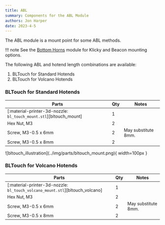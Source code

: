 ```yaml
---
title: ABL
summary: Components for the ABL Module
authors: Jon Harper
date: 2023-4-5
---
```


The ABL module is a mount point for some ABL methods.

!!! note
    See the [Bottom Horns](bottom.md) module for Klicky and Beacon mounting options.


The following ABL and hotend length combinations are available:

1. BLTouch for Standard Hotends
2. BLTouch for Volcano Hotends
<!-- 3. CR Touch for Standard Hotends
4. CR Touch Volcano Hotends support is available through [this mod](https://www.printables.com/model/434179-eva3-uhf-cr-touch). -->

### BLTouch for Standard Hotends

<div markdown class="jh-grid-container jh-grid-2">
<div markdown class="jh-grid-para">

| Parts     | Qty | Notes |
|-----------|-----|-------|
| [:material-printer-3d-nozzle: `bl_touch_mount.stl`][bltouch_mount] | 1 | |
| Hex Nut, M3               | 2 | |
| Screw, M3-0.5 x 6mm       | 2 | May substitute 8mm. |
| Screw, M3-0.5 x 8mm       | 2 | |

</div>
<div markdown class="jh-grid-img">
![bltouch_illustration](../img/parts/bltouch_mount.png){ width=100px }
</div>
</div>

### BLTouch for Volcano Hotends

<div markdown class="jh-grid-container jh-grid-2">
<div markdown class="jh-grid-para">

| Parts     | Qty | Notes |
|-----------|-----|-------|
| [:material-printer-3d-nozzle: `bl_touch_volcano_mount.stl`][bltouch_volcano] | 1 | |
| Hex Nut, M3               | 2 | |
| Screw, M3-0.5 x 6mm       | 2 | May substitute 8mm. |
| Screw, M3-0.5 x 8mm       | 2 | |

</div>
<div markdown class="jh-grid-img">
<!-- ![bltouch_illustration](../img/parts/bltouch_mount.png){ width=100px } -->
</div>
</div>

<!-- ### CR Touch

<div markdown class="jh-grid-container jh-grid-2">
<div markdown class="jh-grid-para">

| Parts     | Qty | Notes |
|-----------|-----|-------|
| [:material-printer-3d-nozzle: `cr_touch_mount.stl`][crtouch_mount] | 1 | |
| Heat Set Insert, M3x5x4   | 2 | |
| Screw, M3-0.5 x 8mm       | 4 | |

</div>
<div markdown class="jh-grid-img">
![cr_touch_illustration](../img/parts/bltouch_mount.png){ width=100px }
</div>
</div> -->
